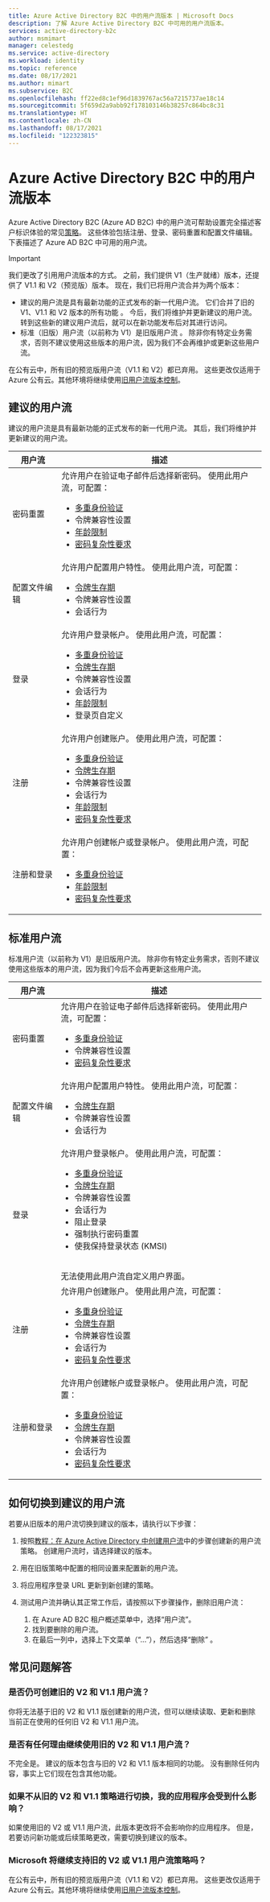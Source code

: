 ```yaml
---
title: Azure Active Directory B2C 中的用户流版本 | Microsoft Docs
description: 了解 Azure Active Directory B2C 中可用的用户流版本。
services: active-directory-b2c
author: msmimart
manager: celestedg
ms.service: active-directory
ms.workload: identity
ms.topic: reference
ms.date: 08/17/2021
ms.author: mimart
ms.subservice: B2C
ms.openlocfilehash: ff22ed8c1ef96d1839767ac56a7215737ae18c14
ms.sourcegitcommit: 5f659d2a9abb92f178103146b38257c864bc8c31
ms.translationtype: HT
ms.contentlocale: zh-CN
ms.lasthandoff: 08/17/2021
ms.locfileid: "122323815"
---
```

# <a name="user-flow-versions-in-azure-active-directory-b2c"></a>Azure Active Directory B2C 中的用户流版本

Azure Active Directory B2C (Azure AD B2C) 中的用户流可帮助设置完全描述客户标识体验的常见[策略](user-flow-overview.md)。 这些体验包括注册、登录、密码重置和配置文件编辑。 下表描述了 Azure AD B2C 中可用的用户流。

> [!IMPORTANT]
> 我们更改了引用用户流版本的方式。 之前，我们提供 V1（生产就绪）版本，还提供了 V1.1 和 V2（预览版）版本。 现在，我们已将用户流合并为两个版本：
>
>- 建议的用户流是具有最新功能的正式发布的新一代用户流。 它们合并了旧的 V1、V1.1 和 V2 版本的所有功能  。 今后，我们将维护并更新建议的用户流。 转到这些新的建议用户流后，就可以在新功能发布后对其进行访问。
>- 标准（旧版）用户流（以前称为 V1）是旧版用户流 。 除非你有特定业务需求，否则不建议使用这些版本的用户流，因为我们不会再维护或更新这些用户流。
>
>在公有云中，所有旧的预览版用户流（V1.1 和 V2）都已弃用。 这些更改仅适用于 Azure 公有云。其他环境将继续使用[旧用户流版本控制](user-flow-versions-legacy.md)。

## <a name="recommended-user-flows"></a>建议的用户流

建议的用户流是具有最新功能的正式发布的新一代用户流。 其后，我们将维护并更新建议的用户流。

| 用户流 | 描述 |
| --------- | ----------- |
| 密码重置 | 允许用户在验证电子邮件后选择新密码。 使用此用户流，可配置： <ul><li>[多重身份验证](multi-factor-authentication.md)</li><li>令牌兼容性设置</li><li>[年龄限制](age-gating.md)</li><li>[密码复杂性要求](password-complexity.md)</li></ul> |
| 配置文件编辑 | 允许用户配置用户特性。 使用此用户流，可配置： <ul><li>[令牌生存期](tokens-overview.md)</li><li>令牌兼容性设置</li><li>会话行为</li></ul> |
| 登录 | 允许用户登录帐户。 使用此用户流，可配置： <ul><li>[多重身份验证](multi-factor-authentication.md)</li><li>[令牌生存期](tokens-overview.md)</li><li>令牌兼容性设置</li><li>会话行为</li><li>[年龄限制](age-gating.md)</li><li>登录页自定义</li></ul> |
| 注册 | 允许用户创建账户。 使用此用户流，可配置： <ul><li>[多重身份验证](multi-factor-authentication.md)</li><li>[令牌生存期](tokens-overview.md)</li><li>令牌兼容性设置</li><li>会话行为</li><li>[年龄限制](age-gating.md)</li><li>[密码复杂性要求](password-complexity.md)</li></ul> |
| 注册和登录 | 允许用户创建帐户或登录帐户。 使用此用户流，可配置： <ul><li>[多重身份验证](multi-factor-authentication.md)</li><li>[年龄限制](age-gating.md)</li><li>[密码复杂性要求](password-complexity.md)</li></ul> |

## <a name="standard-user-flows"></a>标准用户流

标准用户流（以前称为 V1）是旧版用户流。 除非你有特定业务需求，否则不建议使用这些版本的用户流，因为我们今后不会再更新这些用户流。

| 用户流 | 描述 |
| --------- | ----------- |
| 密码重置 | 允许用户在验证电子邮件后选择新密码。 使用此用户流，可配置： <ul><li>[多重身份验证](multi-factor-authentication.md)</li><li>令牌兼容性设置</li><li>[密码复杂性要求](password-complexity.md)</li></ul> |
| 配置文件编辑 | 允许用户配置用户特性。 使用此用户流，可配置： <ul><li>[令牌生存期](tokens-overview.md)</li><li>令牌兼容性设置</li><li>会话行为</li></ul> |
| 登录 | 允许用户登录帐户。 使用此用户流，可配置： <ul><li>[多重身份验证](multi-factor-authentication.md)</li><li>[令牌生存期](tokens-overview.md)</li><li>令牌兼容性设置</li><li>会话行为</li><li>阻止登录</li><li>强制执行密码重置</li><li>使我保持登录状态 (KMSI)</ul><br>无法使用此用户流自定义用户界面。 |
| 注册 | 允许用户创建账户。 使用此用户流，可配置： <ul><li>[多重身份验证](multi-factor-authentication.md)</li><li>[令牌生存期](tokens-overview.md)</li><li>令牌兼容性设置</li><li>会话行为</li><li>[密码复杂性要求](password-complexity.md)</li></ul> |
| 注册和登录 | 允许用户创建帐户或登录帐户。 使用此用户流，可配置： <ul><li>[多重身份验证](multi-factor-authentication.md)</li><li>[令牌生存期](tokens-overview.md)</li><li>令牌兼容性设置</li><li>会话行为</li><li>[密码复杂性要求](password-complexity.md)</li></ul>|


## <a name="how-to-switch-to-a-recommended-user-flow"></a>如何切换到建议的用户流

若要从旧版本的用户流切换到建议的版本，请执行以下步骤：

1. 按照[教程：在 Azure Active Directory 中创建用户流](tutorial-create-user-flows.md)中的步骤创建新的用户流策略。 创建用户流时，请选择建议的版本。

3. 用在旧版策略中配置的相同设置来配置新的用户流。

4. 将应用程序登录 URL 更新到新创建的策略。

5. 测试用户流并确认其正常工作后，请按照以下步骤操作，删除旧用户流：
   1. 在 Azure AD B2C 租户概述菜单中，选择“用户流”。
   2. 找到要删除的用户流。
   3. 在最后一列中，选择上下文菜单（“...”），然后选择“删除” 。

## <a name="frequently-asked-questions"></a>常见问题解答

### <a name="can-i-still-create-legacy-v2-and-v11-user-flows"></a>是否仍可创建旧的 V2 和 V1.1 用户流？

你将无法基于旧的 V2 和 V1.1 版创建新的用户流，但可以继续读取、更新和删除当前正在使用的任何旧 V2 和 V1.1 用户流。

### <a name="is-there-any-reason-to-continue-using-legacy-v2-and-v11-user-flows"></a>是否有任何理由继续使用旧的 V2 和 V1.1 用户流？

不完全是。 建议的版本包含与旧的 V2 和 V1.1 版本相同的功能。 没有删除任何内容，事实上它们现在包含其他功能。

### <a name="if-i-dont-switch-from-legacy-v2-and-v11-policies-how-will-it-impact-my-application"></a>如果不从旧的 V2 和 V1.1 策略进行切换，我的应用程序会受到什么影响？

如果使用旧的 V2 或 V1.1 用户流，此版本更改将不会影响你的应用程序。 但是，若要访问新功能或后续策略更改，需要切换到建议的版本。

### <a name="will-microsoft-still-support-my-legacy-v2-or-v11-user-flow-policy"></a>Microsoft 将继续支持旧的 V2 或 V1.1 用户流策略吗？

在公有云中，所有旧的预览版用户流（V1.1 和 V2）都已弃用。 这些更改仅适用于 Azure 公有云。其他环境将继续使用[旧用户流版本控制](user-flow-versions-legacy.md)。